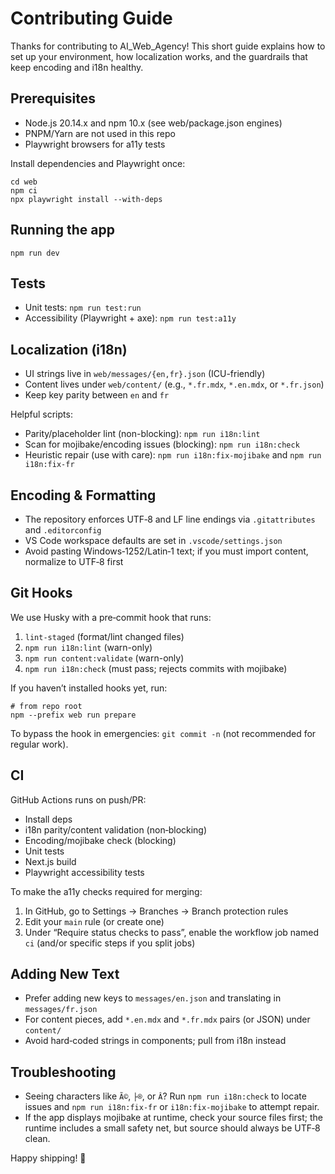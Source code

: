 # Contributing Guide

Thanks for contributing to AI_Web_Agency! This short guide explains how to set up your environment, how localization works, and the guardrails that keep encoding and i18n healthy.

## Prerequisites

- Node.js 20.14.x and npm 10.x (see web/package.json engines)
- PNPM/Yarn are not used in this repo
- Playwright browsers for a11y tests

Install dependencies and Playwright once:

```
cd web
npm ci
npx playwright install --with-deps
```

## Running the app

```
npm run dev
```

## Tests

- Unit tests: `npm run test:run`
- Accessibility (Playwright + axe): `npm run test:a11y`

## Localization (i18n)

- UI strings live in `web/messages/{en,fr}.json` (ICU-friendly)
- Content lives under `web/content/` (e.g., `*.fr.mdx`, `*.en.mdx`, or `*.fr.json`)
- Keep key parity between `en` and `fr`

Helpful scripts:

- Parity/placeholder lint (non-blocking): `npm run i18n:lint`
- Scan for mojibake/encoding issues (blocking): `npm run i18n:check`
- Heuristic repair (use with care): `npm run i18n:fix-mojibake` and `npm run i18n:fix-fr`

## Encoding & Formatting

- The repository enforces UTF‑8 and LF line endings via `.gitattributes` and `.editorconfig`
- VS Code workspace defaults are set in `.vscode/settings.json`
- Avoid pasting Windows‑1252/Latin‑1 text; if you must import content, normalize to UTF‑8 first

## Git Hooks

We use Husky with a pre‑commit hook that runs:

1. `lint-staged` (format/lint changed files)
2. `npm run i18n:lint` (warn-only)
3. `npm run content:validate` (warn-only)
4. `npm run i18n:check` (must pass; rejects commits with mojibake)

If you haven’t installed hooks yet, run:

```
# from repo root
npm --prefix web run prepare
```

To bypass the hook in emergencies: `git commit -n` (not recommended for regular work).

## CI

GitHub Actions runs on push/PR:

- Install deps
- i18n parity/content validation (non‑blocking)
- Encoding/mojibake check (blocking)
- Unit tests
- Next.js build
- Playwright accessibility tests

To make the a11y checks required for merging:

1. In GitHub, go to Settings → Branches → Branch protection rules
2. Edit your `main` rule (or create one)
3. Under “Require status checks to pass”, enable the workflow job named `ci` (and/or specific steps if you split jobs)

## Adding New Text

- Prefer adding new keys to `messages/en.json` and translating in `messages/fr.json`
- For content pieces, add `*.en.mdx` and `*.fr.mdx` pairs (or JSON) under `content/`
- Avoid hard‑coded strings in components; pull from i18n instead

## Troubleshooting

- Seeing characters like `Ã©`, `├®`, or `Â`? Run `npm run i18n:check` to locate issues and `npm run i18n:fix-fr` or `i18n:fix-mojibake` to attempt repair.
- If the app displays mojibake at runtime, check your source files first; the runtime includes a small safety net, but source should always be UTF‑8 clean.

Happy shipping! 🚀

